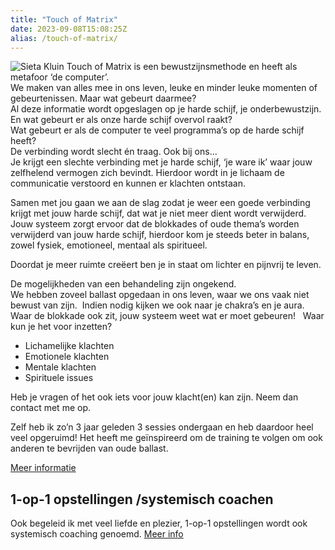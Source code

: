 ```yaml
---
title: "Touch of Matrix"
date: 2023-09-08T15:08:25Z
alias: /touch-of-matrix/
---
```


![Sieta Kluin](https://res.cloudinary.com/piith/image/upload/2023/09/sieta.jpg#align=right) Touch of Matrix is een bewustzijnsmethode en heeft als metafoor ‘de computer’.  
We maken van alles mee in ons leven, leuke en minder leuke momenten of gebeurtenissen. Maar wat gebeurt daarmee?  
Al deze informatie wordt opgeslagen op je harde schijf, je onderbewustzijn.  
En wat gebeurt er als onze harde schijf overvol raakt?  
Wat gebeurt er als de computer te veel programma’s op de harde schijf heeft?  
De verbinding wordt slecht én traag. Ook bij ons...  
Je krijgt een slechte verbinding met je harde schijf, ‘je ware ik’ waar jouw zelfhelend vermogen zich bevindt. Hierdoor wordt in je lichaam de communicatie verstoord en kunnen er klachten ontstaan.

​Samen met jou gaan we aan de slag zodat je weer een goede verbinding krijgt met jouw harde schijf, dat wat je niet meer dient wordt verwijderd. Jouw systeem zorgt ervoor dat de blokkades of oude thema’s worden verwijderd van jouw harde schijf, hierdoor kom je steeds beter in balans, zowel fysiek, emotioneel, mentaal als spiritueel.

Doordat je meer ruimte creëert ben je in staat om lichter en pijnvrij te leven.

De mogelijkheden van een behandeling zijn ongekend.  
We hebben zoveel ballast opgedaan in ons leven, waar we ons vaak niet bewust van zijn.  Indien nodig kijken we ook naar je chakra’s en je aura.  
Waar de blokkade ook zit, jouw systeem weet wat er moet gebeuren!
 
Waar kun je het voor inzetten?

- Lichamelijke klachten
- Emotionele klachten
- Mentale klachten
- Spirituele issues

Heb je vragen of het ook iets voor jouw klacht(en) kan zijn. Neem dan contact met me op.

Zelf heb ik zo’n 3 jaar geleden 3 sessies ondergaan en heb daardoor heel veel opgeruimd! Het heeft me geïnspireerd om de training te volgen om ook anderen te bevrijden van oude ballast.

[Meer informatie](https://www.vitaliteitenbewustzijn.nl/aanbod-1/touch-of-matrix)

## 1-op-1 opstellingen /systemisch coachen

Ook begeleid ik met veel liefde en plezier, 1-op-1 opstellingen wordt ook systemisch coaching genoemd. [Meer info](https://www.vitaliteitenbewustzijn.nl/aanbod-1/systemisch-coachen-1)



